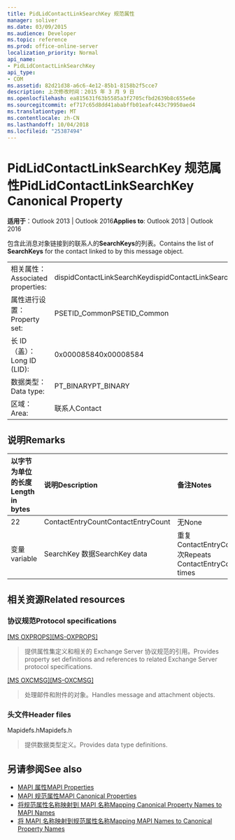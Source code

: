 ```yaml
---
title: PidLidContactLinkSearchKey 规范属性
manager: soliver
ms.date: 03/09/2015
ms.audience: Developer
ms.topic: reference
ms.prod: office-online-server
localization_priority: Normal
api_name:
- PidLidContactLinkSearchKey
api_type:
- COM
ms.assetid: 82d21d38-a6c6-4e12-85b1-8158b2f5cce7
description: 上次修改时间：2015 年 3 月 9 日
ms.openlocfilehash: ea815631f63b5585a3f2705cfbd2639b8c655e6e
ms.sourcegitcommit: ef717c65d8dd41ababffb01eafc443c79950aed4
ms.translationtype: MT
ms.contentlocale: zh-CN
ms.lasthandoff: 10/04/2018
ms.locfileid: "25387494"
---
```

# <a name="pidlidcontactlinksearchkey-canonical-property"></a><span data-ttu-id="f312c-103">PidLidContactLinkSearchKey 规范属性</span><span class="sxs-lookup"><span data-stu-id="f312c-103">PidLidContactLinkSearchKey Canonical Property</span></span>

<span data-ttu-id="f312c-104">**适用于**：Outlook 2013 | Outlook 2016</span><span class="sxs-lookup"><span data-stu-id="f312c-104">**Applies to**: Outlook 2013 | Outlook 2016</span></span> 
  
<span data-ttu-id="f312c-105">包含此消息对象链接到的联系人的**SearchKeys**的列表。</span><span class="sxs-lookup"><span data-stu-id="f312c-105">Contains the list of **SearchKeys** for the contact linked to by this message object.</span></span> 
  
|||
|:-----|:-----|
|<span data-ttu-id="f312c-106">相关属性：</span><span class="sxs-lookup"><span data-stu-id="f312c-106">Associated properties:</span></span>  <br/> |<span data-ttu-id="f312c-107">dispidContactLinkSearchKey</span><span class="sxs-lookup"><span data-stu-id="f312c-107">dispidContactLinkSearchKey</span></span>  <br/> |
|<span data-ttu-id="f312c-108">属性进行设置：</span><span class="sxs-lookup"><span data-stu-id="f312c-108">Property set:</span></span>  <br/> |<span data-ttu-id="f312c-109">PSETID_Common</span><span class="sxs-lookup"><span data-stu-id="f312c-109">PSETID_Common</span></span>  <br/> |
|<span data-ttu-id="f312c-110">长 ID （盖）：</span><span class="sxs-lookup"><span data-stu-id="f312c-110">Long ID (LID):</span></span>  <br/> |<span data-ttu-id="f312c-111">0x00008584</span><span class="sxs-lookup"><span data-stu-id="f312c-111">0x00008584</span></span>  <br/> |
|<span data-ttu-id="f312c-112">数据类型：</span><span class="sxs-lookup"><span data-stu-id="f312c-112">Data type:</span></span>  <br/> |<span data-ttu-id="f312c-113">PT_BINARY</span><span class="sxs-lookup"><span data-stu-id="f312c-113">PT_BINARY</span></span>  <br/> |
|<span data-ttu-id="f312c-114">区域：</span><span class="sxs-lookup"><span data-stu-id="f312c-114">Area:</span></span>  <br/> |<span data-ttu-id="f312c-115">联系人</span><span class="sxs-lookup"><span data-stu-id="f312c-115">Contact</span></span>  <br/> |
   
## <a name="remarks"></a><span data-ttu-id="f312c-116">说明</span><span class="sxs-lookup"><span data-stu-id="f312c-116">Remarks</span></span>

|<span data-ttu-id="f312c-117">**以字节为单位的长度**</span><span class="sxs-lookup"><span data-stu-id="f312c-117">**Length in bytes**</span></span>|<span data-ttu-id="f312c-118">**说明**</span><span class="sxs-lookup"><span data-stu-id="f312c-118">**Description**</span></span>|<span data-ttu-id="f312c-119">**备注**</span><span class="sxs-lookup"><span data-stu-id="f312c-119">**Notes**</span></span>|
|:-----|:-----|:-----|
|<span data-ttu-id="f312c-120">2</span><span class="sxs-lookup"><span data-stu-id="f312c-120">2</span></span>  <br/> |<span data-ttu-id="f312c-121">ContactEntryCount</span><span class="sxs-lookup"><span data-stu-id="f312c-121">ContactEntryCount</span></span>  <br/> |<span data-ttu-id="f312c-122">无</span><span class="sxs-lookup"><span data-stu-id="f312c-122">None</span></span>  <br/> |
|<span data-ttu-id="f312c-123">变量</span><span class="sxs-lookup"><span data-stu-id="f312c-123">variable</span></span>  <br/> |<span data-ttu-id="f312c-124">SearchKey 数据</span><span class="sxs-lookup"><span data-stu-id="f312c-124">SearchKey data</span></span>  <br/> |<span data-ttu-id="f312c-125">重复 ContactEntryCount 次</span><span class="sxs-lookup"><span data-stu-id="f312c-125">Repeats ContactEntryCount times</span></span>  <br/> |
   
## <a name="related-resources"></a><span data-ttu-id="f312c-126">相关资源</span><span class="sxs-lookup"><span data-stu-id="f312c-126">Related resources</span></span>

### <a name="protocol-specifications"></a><span data-ttu-id="f312c-127">协议规范</span><span class="sxs-lookup"><span data-stu-id="f312c-127">Protocol specifications</span></span>

<span data-ttu-id="f312c-128">[[MS OXPROPS]](https://msdn.microsoft.com/library/f6ab1613-aefe-447d-a49c-18217230b148%28Office.15%29.aspx)</span><span class="sxs-lookup"><span data-stu-id="f312c-128">[[MS-OXPROPS]](https://msdn.microsoft.com/library/f6ab1613-aefe-447d-a49c-18217230b148%28Office.15%29.aspx)</span></span>
  
> <span data-ttu-id="f312c-129">提供属性集定义和相关的 Exchange Server 协议规范的引用。</span><span class="sxs-lookup"><span data-stu-id="f312c-129">Provides property set definitions and references to related Exchange Server protocol specifications.</span></span>
    
<span data-ttu-id="f312c-130">[[MS OXCMSG]](https://msdn.microsoft.com/library/7fd7ec40-deec-4c06-9493-1bc06b349682%28Office.15%29.aspx)</span><span class="sxs-lookup"><span data-stu-id="f312c-130">[[MS-OXCMSG]](https://msdn.microsoft.com/library/7fd7ec40-deec-4c06-9493-1bc06b349682%28Office.15%29.aspx)</span></span>
  
> <span data-ttu-id="f312c-131">处理邮件和附件的对象。</span><span class="sxs-lookup"><span data-stu-id="f312c-131">Handles message and attachment objects.</span></span>
    
### <a name="header-files"></a><span data-ttu-id="f312c-132">头文件</span><span class="sxs-lookup"><span data-stu-id="f312c-132">Header files</span></span>

<span data-ttu-id="f312c-133">Mapidefs.h</span><span class="sxs-lookup"><span data-stu-id="f312c-133">Mapidefs.h</span></span>
  
> <span data-ttu-id="f312c-134">提供数据类型定义。</span><span class="sxs-lookup"><span data-stu-id="f312c-134">Provides data type definitions.</span></span>
    
## <a name="see-also"></a><span data-ttu-id="f312c-135">另请参阅</span><span class="sxs-lookup"><span data-stu-id="f312c-135">See also</span></span>

- [<span data-ttu-id="f312c-136">MAPI 属性</span><span class="sxs-lookup"><span data-stu-id="f312c-136">MAPI Properties</span></span>](mapi-properties.md) 
- [<span data-ttu-id="f312c-137">MAPI 规范属性</span><span class="sxs-lookup"><span data-stu-id="f312c-137">MAPI Canonical Properties</span></span>](mapi-canonical-properties.md)
- [<span data-ttu-id="f312c-138">将规范属性名称映射到 MAPI 名称</span><span class="sxs-lookup"><span data-stu-id="f312c-138">Mapping Canonical Property Names to MAPI Names</span></span>](mapping-canonical-property-names-to-mapi-names.md)
- [<span data-ttu-id="f312c-139">将 MAPI 名称映射到规范属性名称</span><span class="sxs-lookup"><span data-stu-id="f312c-139">Mapping MAPI Names to Canonical Property Names</span></span>](mapping-mapi-names-to-canonical-property-names.md)

